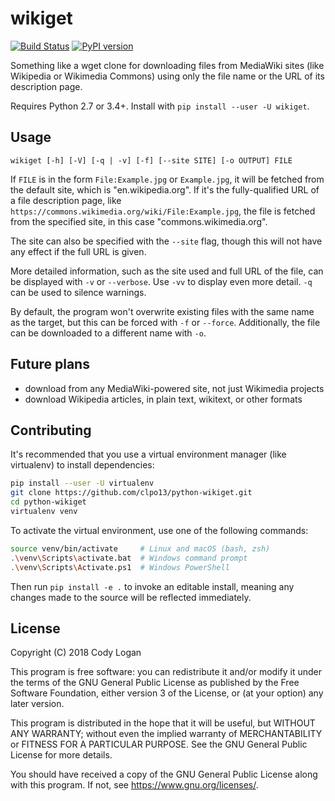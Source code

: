 # wikiget

[![Build Status](https://travis-ci.org/clpo13/python-wikiget.svg?branch=master)](https://travis-ci.org/clpo13/python-wikiget)
[![PyPI version](https://badge.fury.io/py/wikiget.svg)](https://badge.fury.io/py/wikiget)

Something like a wget clone for downloading files from MediaWiki sites (like
Wikipedia or Wikimedia Commons) using only the file name or the URL of its
description page.

Requires Python 2.7 or 3.4+. Install with `pip install --user -U wikiget`.

## Usage

`wikiget [-h] [-V] [-q | -v] [-f] [--site SITE] [-o OUTPUT] FILE`

If `FILE` is in the form `File:Example.jpg` or `Example.jpg`, it will be fetched
from the default site, which is "en.wikipedia.org". If it's the fully-qualified
URL of a file description page, like `https://commons.wikimedia.org/wiki/File:Example.jpg`,
the file is fetched from the specified site, in this case "commons.wikimedia.org".

The site can also be specified with the `--site` flag, though this will not have
any effect if the full URL is given.

More detailed information, such as the site used and full URL of the file, can be
displayed with `-v` or `--verbose`. Use `-vv` to display even more detail. `-q` can
be used to silence warnings.

By default, the program won't overwrite existing files with the same name as the
target, but this can be forced with `-f` or `--force`. Additionally, the file can
be downloaded to a different name with `-o`.

## Future plans

- download from any MediaWiki-powered site, not just Wikimedia projects
- download Wikipedia articles, in plain text, wikitext, or other formats

## Contributing

It's recommended that you use a virtual environment manager (like virtualenv) to
install dependencies:

```bash
pip install --user -U virtualenv
git clone https://github.com/clpo13/python-wikiget.git
cd python-wikiget
virtualenv venv
```

To activate the virtual environment, use one of the following commands:

```bash
source venv/bin/activate     # Linux and macOS (bash, zsh)
.\venv\Scripts\activate.bat  # Windows command prompt
.\venv\Scripts\Activate.ps1  # Windows PowerShell
```

Then run `pip install -e .` to invoke an editable install, meaning any changes
made to the source will be reflected immediately. 

## License

Copyright (C) 2018 Cody Logan

This program is free software: you can redistribute it and/or modify
it under the terms of the GNU General Public License as published by
the Free Software Foundation, either version 3 of the License, or
(at your option) any later version.

This program is distributed in the hope that it will be useful,
but WITHOUT ANY WARRANTY; without even the implied warranty of
MERCHANTABILITY or FITNESS FOR A PARTICULAR PURPOSE.  See the
GNU General Public License for more details.

You should have received a copy of the GNU General Public License
along with this program.  If not, see <https://www.gnu.org/licenses/>.
